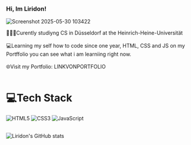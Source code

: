 ### Hi, Im Liridon!

![Screenshot 2025-05-30 103422](https://github.com/user-attachments/assets/f582b5ff-283f-4e9d-86ae-606d5ec88323) <br/>


🧑🏻‍🎓Curently studiyng CS in Düsseldorf at the Heinrich-Heine-Universität <br/> <br/>
💻Learning my self how to code since one year, HTML, CSS and JS on my Portffolio you can see what i am learniing right now. <br/> <br/>
🌐Visit my Portfolio: LINKVONPORTFOLIO <br/> <br/>

# 💻Tech Stack
![HTML5](https://img.shields.io/badge/html5-%23E34F26.svg?style-for-the-badge&logo=html5&logoColor=white)
![CSS3](https://img.shields.io/badge/css3-%231572B6.svg?style-for-the-badge&logo=css3&logoColor=white)
![JavaScript](https://img.shields.io/badge/javascript-%23323330.svg?style-for-the-badge&logo=javascript&logoColor=%23F7DF1E) <br/> <br/>

<!-- Github stats from https://github.com/anuraghazra/github-readme-stats -->
![Liridon's GitHub stats](https://github-readme-stats.vercel.app/api?username=NewToCoding26&show_icons=true&theme=gruvbox_light) 



